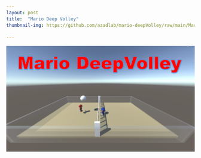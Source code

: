```yaml
---
layout: post
title:  "Mario Deep Volley"
thumbnail-img: https://github.com/azadlab/mario-deepVolley/raw/main/MarioDeepVolley.png

---
```


[![](https://github.com/azadlab/mario-deepVolley/raw/main/MarioDeepVolley.png)](https://github.com/azadlab/mario-deepVolley)